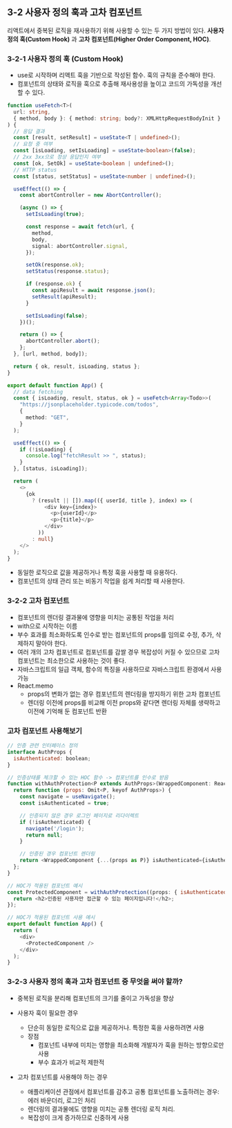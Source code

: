 ## 3-2 사용자 정의 훅과 고차 컴포넌트

리액트에서 중복된 로직을 재사용하기 위해 사용할 수 있는 두 가지 방법이 있다.
**사용자 정의 훅(Custom Hook)** 과 **고차 컴포넌트(Higher Order Component, HOC)**.

### 3-2-1 사용자 정의 훅 (Custom Hook)

- use로 시작하며 리액트 훅을 기반으로 작성된 함수. 훅의 규칙을 준수해야 한다.
- 컴포넌트의 상태와 로직을 훅으로 추출해 재사용성을 높이고 코드의 가독성을 개선할 수 있다.

```ts
function useFetch<T>(
  url: string,
  { method, body }: { method: string; body?: XMLHttpRequestBodyInit }
) {
  // 응답 결과
  const [result, setResult] = useState<T | undefined>();
  // 요청 중 여부
  const [isLoading, setIsLoading] = useState<boolean>(false);
  // 2xx 3xx으로 정상 응답인지 여부
  const [ok, SetOk] = useState<boolean | undefined>();
  // HTTP status
  const [status, setStatus] = useState<number | undefined>();

  useEffect(() => {
    const abortController = new AbortController();

    (async () => {
      setIsLoading(true);

      const response = await fetch(url, {
        method,
        body,
        signal: abortController.signal,
      });

      setOk(response.ok);
      setStatus(response.status);

      if (response.ok) {
        const apiResult = await response.json();
        setResult(apiResult);
      }

      setIsLoading(false);
    })();

    return () => {
      abortController.abort();
    };
  }, [url, method, body]);

  return { ok, result, isLoading, status };
}
```

```ts
export default function App() {
  // data fetching
  const { isLoading, result, status, ok } = useFetch<Array<Todo>>(
    "https://jsonplaceholder.typicode.com/todos",
    {
      method: "GET",
    }
  );

  useEffect(() => {
    if (!isLoading) {
      console.log("fetchResult >> ", status);
    }
  }, [status, isLoading]);

  return (
    <>
      {ok
        ? (result || []).map(({ userId, title }, index) => (
            <div key={index}>
              <p>{userId}</p>
              <p>{title}</p>
            </div>
          ))
        : null}
    </>
  );
}
```

- 동일한 로직으로 값을 제공하거나 특정 훅을 사용할 때 유용하다.
- 컴포넌트의 상태 관리 또는 비동기 작업을 쉽게 처리할 때 사용한다.

### 3-2-2 고차 컴포넌트

- 컴포넌트의 렌더링 결과물에 영향을 미치는 공통된 작업을 처리
- with으로 시작하는 이름
- 부수 효과를 최소화하도록 인수로 받는 컴포넌트의 props를 임의로 수정, 추가, 삭제하지 말아야 한다.
- 여러 개의 고차 컴포넌트로 컴포넌트를 감쌀 경우 복잡성이 커질 수 있으므로 고차 컴포넌트는 최소한으로 사용하는 것이 좋다.
- 자바스크립트의 일급 객체, 함수의 특징을 사용하므로 자바스크립트 환경에서 사용 가능
- React.memo
  - props의 변화가 없는 경우 컴포넌트의 렌더링을 방지하기 위한 고차 컴포넌트
  - 렌더링 이전에 props를 비교해 이전 props와 같다면 렌더링 자체를 생략하고 이전에 기억해 둔 컴포넌트 반환

### 고차 컴포넌트 사용해보기

```js
// 인증 관련 인터페이스 정의
interface AuthProps {
  isAuthenticated: boolean;
}

// 인증상태를 체크할 수 있는 HOC 함수 -> 컴포넌트를 인수로 받음
function withAuthProtection<P extends AuthProps>(WrappedComponent: React.ComponentType<P>) {
  return function (props: Omit<P, keyof AuthProps>) {
    const navigate = useNavigate();
    const isAuthenticated = true;

    // 인증되지 않은 경우 로그인 페이지로 리다이렉트
    if (!isAuthenticated) {
      navigate('/login');
      return null;
    }

    // 인증된 경우 컴포넌트 렌더링
    return <WrappedComponent {...(props as P)} isAuthenticated={isAuthenticated} />;
  };
}

// HOC가 적용된 컴포넌트 예시
const ProtectedComponent = withAuthProtection((props: { isAuthenticated: boolean }) => {
  return <h2>인증된 사용자만 접근할 수 있는 페이지입니다!</h2>;
});

// HOC가 적용된 컴포넌트 사용 예시
export default function App() {
  return (
    <div>
      <ProtectedComponent />
    </div>
  );
}

```

### 3-2-3 사용자 정의 훅과 고차 컴포넌트 중 무엇을 써야 할까?

- 중복된 로직을 분리해 컴포넌트의 크기를 줄이고 가독성을 향상

- 사용자 훅이 필요한 경우

  - 단순히 동일한 로직으로 값을 제공하거나. 특정한 훅을 사용하려면 사용
  - 장점
    - 컴포넌트 내부에 미치는 영향을 최소화해 개발자가 훅을 원하는 방향으로만 사용
    - 부수 효과가 비교적 제한적

- 고차 컴포넌트를 사용해야 하는 경우
  - 애플리케이션 관점에서 컴포넌트를 감추고 공통 컴포넌트를 노출하려는 경우: 에러 바운더리, 로그인 처리
  - 렌더링의 결과물에도 영향을 미치는 공통 렌더링 로직 처리.
  - 복잡성이 크게 증가하므로 신중하게 사용
